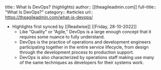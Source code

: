 title:: What Is DevOps? (highlights)
author:: [[theagileadmin.com]]
full-title:: "What Is DevOps?"
category:: #articles
url:: https://theagileadmin.com/what-is-devops/

- Highlights first synced by [[Readwise]] [[Friday, 28-10-2022]]
	- Like “Quality” or “Agile,” DevOps is a large enough concept that it requires some nuance to fully understand.
	- DevOps is the practice of operations and development engineers participating together in the entire service lifecycle, from design through the development process to production support.
	- DevOps is also characterized by operations staff making use many of the same techniques as developers for their systems work.